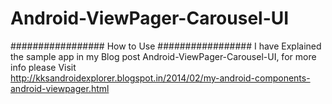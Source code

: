 Android-ViewPager-Carousel-UI
=============================

#################
How to Use
#################
I have Explained the sample app in my Blog post Android-ViewPager-Carousel-UI, for more info please Visit  
http://kksandroidexplorer.blogspot.in/2014/02/my-android-components-android-viewpager.html

